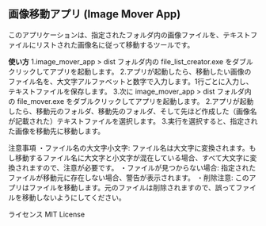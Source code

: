 
## 画像移動アプリ (Image Mover App)
このアプリケーションは、指定されたフォルダ内の画像ファイルを、テキストファイルにリストされた画像名に従って移動するツールです。

**使い方**
1.image_mover_app > dist フォルダ内の file_list_creator.exe をダブルクリックしてアプリを起動します。
2.アプリが起動したら、移動したい画像のファイル名を、大文字アルファベットと数字で入力します。1行ごとに入力し、テキストファイルを保存します。
3.次に image_mover_app > dist フォルダ内の file_mover.exe をダブルクリックしてアプリを起動します。
2.アプリが起動したら、移動元のフォルダ、移動先のフォルダ、そして先ほど作成した（画像名が記載された）テキストファイルを選択します。
3.実行を選択すると、指定された画像を移動先に移動します。

注意事項
・ファイル名の大文字小文字: ファイル名は大文字に変換されます。もし移動するファイル名に大文字と小文字が混在している場合、すべて大文字に変換されますので、注意が必要です。
・ファイルが見つからない場合: 指定されたファイルが移動元に存在しない場合、警告が表示されます。
・削除注意: このアプリはファイルを移動します。元のファイルは削除されますので、誤ってファイルを移動しないようにしてください。


ライセンス
MIT License

